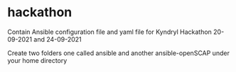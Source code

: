 # hackathon

Contain Ansible configuration file and yaml file for Kyndryl Hackathon 20-09-2021 and 24-09-2021

Create two folders one called ansible and another ansible-openSCAP under your home directory
 



